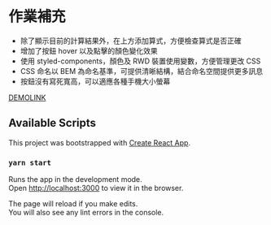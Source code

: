 # 作業補充

- 除了顯示目前的計算結果外，在上方添加算式，方便檢查算式是否正確
- 增加了按鈕 hover 以及點擊的顏色變化效果
- 使用 styled-components，顏色及 RWD 裝置使用變數，方便管理更改 CSS
- CSS 命名以 BEM 為命名基準，可提供清晰結構，結合命名空間提供更多訊息
- 按鈕沒有寫死寬高，可以適應各種手機大小螢幕

[DEMOLINK](https://wwchen412.github.io/react-calculator/)

## Available Scripts

This project was bootstrapped with [Create React App](https://github.com/facebook/create-react-app).

### `yarn start`

Runs the app in the development mode.<br />
Open [http://localhost:3000](http://localhost:3000) to view it in the browser.

The page will reload if you make edits.<br />
You will also see any lint errors in the console.



